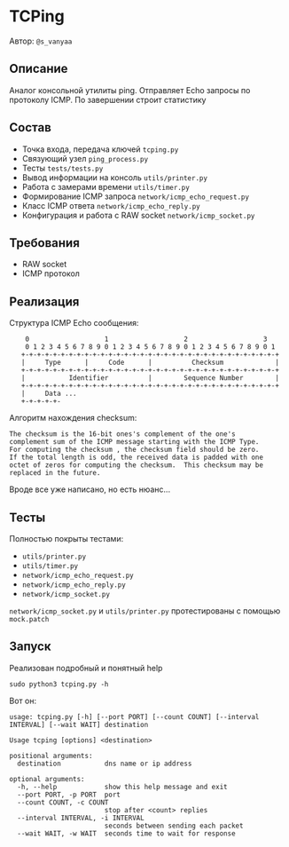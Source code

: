 # TCPing

Автор: `@s_vanyaa`

## Описание

Аналог консольной утилиты ping. Отправляет Echo запросы по протоколу ICMP. По завершении строит статистику

## Состав

* Точка входа, передача ключей `tcping.py`
* Связующий узел `ping_process.py`
* Тесты `tests/tests.py`
* Вывод информации на консоль `utils/printer.py`
* Работа с замерами времени `utils/timer.py`
* Формирование ICMP запроса `network/icmp_echo_request.py`
* Класс ICMP ответа `network/icmp_echo_reply.py`
* Конфигурация и работа с RAW socket `network/icmp_socket.py`

## Требования

* RAW socket
* ICMP протокол

## Реализация

Структура ICMP Echo сообщения:

```
    0                   1                   2                   3
    0 1 2 3 4 5 6 7 8 9 0 1 2 3 4 5 6 7 8 9 0 1 2 3 4 5 6 7 8 9 0 1
   +-+-+-+-+-+-+-+-+-+-+-+-+-+-+-+-+-+-+-+-+-+-+-+-+-+-+-+-+-+-+-+-+
   |     Type      |     Code      |          Checksum             |
   +-+-+-+-+-+-+-+-+-+-+-+-+-+-+-+-+-+-+-+-+-+-+-+-+-+-+-+-+-+-+-+-+
   |           Identifier          |        Sequence Number        |
   +-+-+-+-+-+-+-+-+-+-+-+-+-+-+-+-+-+-+-+-+-+-+-+-+-+-+-+-+-+-+-+-+
   |     Data ...
   +-+-+-+-+-
```

Алгоритм нахождения checksum:

```
The checksum is the 16-bit ones's complement of the one's
complement sum of the ICMP message starting with the ICMP Type.
For computing the checksum , the checksum field should be zero.
If the total length is odd, the received data is padded with one
octet of zeros for computing the checksum.  This checksum may be
replaced in the future.
```

Вроде все уже написано, но есть нюанс...

## Тесты

Полностью покрыты тестами:

* `utils/printer.py`
* `utils/timer.py`
* `network/icmp_echo_request.py`
* `network/icmp_echo_reply.py`
* `network/icmp_socket.py`

`network/icmp_socket.py` и `utils/printer.py` протестированы с помощью `mock.patch`

## Запуск

Реализован подробный и понятный help

`sudo python3 tcping.py -h`

Вот он:

```
usage: tcping.py [-h] [--port PORT] [--count COUNT] [--interval INTERVAL] [--wait WAIT] destination

Usage tcping [options] <destination>

positional arguments:
  destination           dns name or ip address

optional arguments:
  -h, --help            show this help message and exit
  --port PORT, -p PORT  port
  --count COUNT, -c COUNT
                        stop after <count> replies
  --interval INTERVAL, -i INTERVAL
                        seconds between sending each packet
  --wait WAIT, -w WAIT  seconds time to wait for response
```

